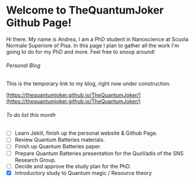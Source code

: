# Welcome to TheQuantumJoker Github Page!
Hi there. My name is Andrea, I am a PhD student in Nanoscience at Scuola Normale Superiore of Pisa.
In this page I plan to gather all the work I'm going to do for my PhD and more. Feel free to snoop around!

###### Personal Blog
This is the temporary link to my blog, right now under construction.

[https://thequantumjoker.github.io/TheQuantumJoker/](https://thequantumjoker.github.io/TheQuantumJoker/)

###### To do list this month
- [ ] Learn Jekill, finish up the personal website & Github Page.
- [ ] Review Quantum Batteries materials.
- [ ] Finish up Quantum Batteries paper.
- [ ] Prepare Quantum Batteries presentation for the QuoVadis of the SNS Research Group.
- [ ] Decide and approve the study plan for the PhD.
- [x] Introductory study to Quantum magic / Resource theory

<!--
**TheQuantumJoker/TheQuantumJoker** is a ✨ _special_ ✨ repository because its `README.md` (this file) appears on your GitHub profile.

Here are some ideas to get you started:

- 🔭 I’m currently working on ...
- 🌱 I’m currently learning ...
- 👯 I’m looking to collaborate on ...
- 🤔 I’m looking for help with ...
- 💬 Ask me about ...
- 📫 How to reach me: ...
- 😄 Pronouns: ...
- ⚡ Fun fact: ...
-->
